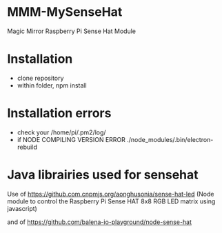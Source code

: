 # MMM-MySenseHat
Magic Mirror Raspberry Pi Sense Hat Module

# Installation
* clone repository
* within folder, npm install

# Installation errors
* check your /home/pi/.pm2/log/
* if NODE COMPILING VERSION ERROR
  ./node_modules/.bin/electron-rebuild

# Java librairies used for sensehat
Use of https://github.com.cnpmjs.org/aonghusonia/sense-hat-led
(Node module to control the Raspberry Pi Sense HAT 8x8 RGB LED matrix using javascript)

and of https://github.com/balena-io-playground/node-sense-hat
